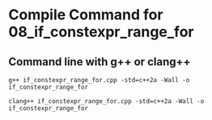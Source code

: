 # Compile Command for 08_if_constexpr_range_for

## Command line with g++ or clang++

```shell
g++ if_constexpr_range_for.cpp -std=c++2a -Wall -o if_constexpr_range_for

clang++ if_constexpr_range_for.cpp -std=c++2a -Wall -o if_constexpr_range_for
```
